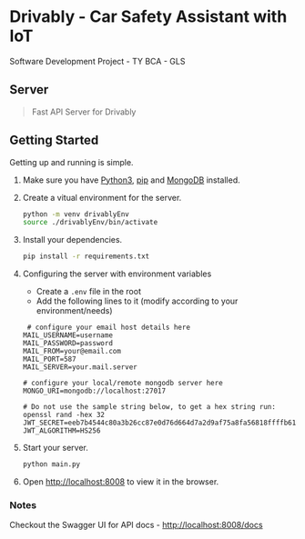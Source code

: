 # Drivably - Car Safety Assistant with IoT

Software Development Project - TY BCA - GLS

## Server

>Fast API Server for Drivably

## Getting Started

Getting up and running is simple.

1. Make sure you have [Python3](https://www.python.org/), [pip](https://pip.pypa.io/en/stable/) and [MongoDB](https://www.mongodb.com/) installed.

2. Create a vitual environment for the server.

    ```bash
    python -m venv drivablyEnv
    source ./drivablyEnv/bin/activate
    ```

3. Install your dependencies.

    ```bash
    pip install -r requirements.txt
    ```

4. Configuring the server with environment variables
    - Create a `.env` file in the root
    - Add the following lines to it (modify according to your environment/needs)

    ```env
     # configure your email host details here
    MAIL_USERNAME=username
    MAIL_PASSWORD=password
    MAIL_FROM=your@email.com
    MAIL_PORT=587
    MAIL_SERVER=your.mail.server

    # configure your local/remote mongodb server here
    MONGO_URI=mongodb://localhost:27017
    
    # Do not use the sample string below, to get a hex string run: openssl rand -hex 32
    JWT_SECRET=eeb7b4544c80a3b26cc87e0d76d664d7a2d9af75a8fa56818ffffb611e5ec4ea
    JWT_ALGORITHM=HS256
    ```

5. Start your server.

    ```bash
    python main.py
    ```

6. Open [http://localhost:8008](http://localhost:8008) to view it in the browser.

### Notes

Checkout the Swagger UI for API docs - [http://localhost:8008/docs](http://localhost:8008/docs)
